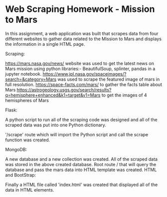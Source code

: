 # Web Scraping Homework - Mission to Mars

In this assignment, a web application was built that scrapes data from four different websites to gather data related to the Mission to Mars and displays the information in a single HTML page.

Scraping:

https://mars.nasa.gov/news/ website was used to get the latest news on Mars mission using python libraries:- BeautifulSoup, splinter, pandas in a jupyter notebook.
https://www.jpl.nasa.gov/spaceimages/?search=&category=Mars was used to scrape the featured image of mars in full resolution.
https://space-facts.com/mars/ to gather the facts table about Mars
https://astrogeology.usgs.gov/search/results?q=hemisphere+enhanced&k1=target&v1=Mars to get the images of 4 hemispheres of Mars

Flask:

A python script to run all of the scraping code was designed and all of the scraped data was put into one Python dictionary.

'/scrape' route which will import the Python script and call the scrape function was created.

MongoDB:

A new database and a new collection was created.
All of the scraped data was stored in the above created database.
Root route / that will query the database and pass the mars data into HTML template was created.
HTML and BootStrap:

Finally a HTML file called 'index.html' was created that displayed all of the data in HTML elements.
